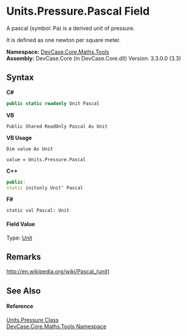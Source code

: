 # Units.Pressure.Pascal Field
 

A pascal (symbol: Pa) is a derived unit of pressure. 

 It is defined as one newton per square meter.

**Namespace:**&nbsp;<a href="N_DevCase_Core_Maths_Tools">DevCase.Core.Maths.Tools</a><br />**Assembly:**&nbsp;DevCase.Core (in DevCase.Core.dll) Version: 3.3.0.0 (3.3)

## Syntax

**C#**<br />
``` C#
public static readonly Unit Pascal
```

**VB**<br />
``` VB
Public Shared ReadOnly Pascal As Unit
```

**VB Usage**<br />
``` VB Usage
Dim value As Unit

value = Units.Pressure.Pascal

```

**C++**<br />
``` C++
public:
static initonly Unit^ Pascal
```

**F#**<br />
``` F#
static val Pascal: Unit
```


#### Field Value
Type: <a href="T_DevCase_Core_Maths_Unit">Unit</a>

## Remarks
<a href="http://en.wikipedia.org/wiki/Pascal_(unit)" target="_blank">http://en.wikipedia.org/wiki/Pascal_(unit)</a>

## See Also


#### Reference
<a href="T_DevCase_Core_Maths_Tools_Units_Pressure">Units.Pressure Class</a><br /><a href="N_DevCase_Core_Maths_Tools">DevCase.Core.Maths.Tools Namespace</a><br />